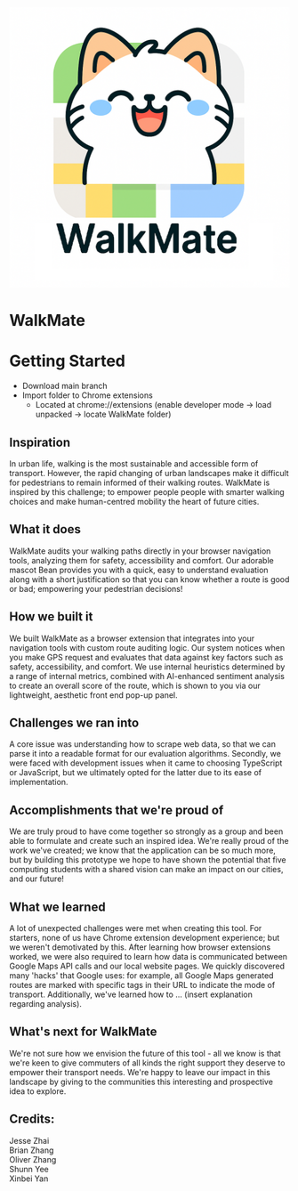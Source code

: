 ![Logo](logo1.png)
# WalkMate


# Getting Started
* Download main branch
* Import folder to Chrome extensions
  * Located at chrome://extensions (enable developer mode -> load unpacked -> locate WalkMate folder)



## Inspiration
In urban life, walking is the most sustainable and accessible form of transport. However, the rapid changing of urban landscapes make it difficult for pedestrians to remain informed of their walking routes. WalkMate is inspired by this challenge; to empower people people with smarter walking choices and make human-centred mobility the heart of future cities.

## What it does
WalkMate audits your walking paths directly in your browser navigation tools, analyzing them for safety, accessibility and comfort. Our adorable mascot Bean provides you with a quick, easy to understand evaluation along with a short justification so that you can know whether a route is good or bad; empowering your pedestrian decisions!

## How we built it
We built WalkMate as a browser extension that integrates into your navigation tools with custom route auditing logic. Our system notices when you make GPS request and evaluates that data against key factors such as safety, accessibility, and comfort. We use internal heuristics determined by a range of internal metrics, combined with AI-enhanced sentiment analysis to create an overall score of the route, which is shown to you via our lightweight, aesthetic front end pop-up panel.

## Challenges we ran into
A core issue was understanding how to scrape web data, so that we can parse it into a readable format for our evaluation algorithms. Secondly, we were faced with development issues when it came to choosing TypeScript or JavaScript, but we ultimately opted for the latter due to its ease of implementation.

## Accomplishments that we're proud of
We are truly proud to have come together so strongly as a group and been able to formulate and create such an inspired idea. We're really proud of the work we've created; we know that the application can be so much more, but by building this prototype we hope to have shown the potential that five computing students with a shared vision can make an impact on our cities, and our future!

## What we learned
A lot of unexpected challenges were met when creating this tool. For starters, none of us have Chrome extension development experience; but we weren't demotivated by this. After learning how browser extensions worked, we were also required to learn how data is communicated between Google Maps API calls and our local website pages. We quickly discovered many 'hacks' that Google uses: for example, all Google Maps generated routes are marked with specific tags in their URL to indicate the mode of transport. Additionally, we've learned how to ... (insert explanation regarding analysis).

## What's next for WalkMate
We're not sure how we envision the future of this tool - all we know is that we're keen to give commuters of all kinds the right support they deserve to empower their transport needs. We're happy to leave our impact in this landscape by giving to the communities this interesting and prospective idea to explore.


## Credits:
Jesse Zhai  
Brian Zhang  
Oliver Zhang  
Shunn Yee  
Xinbei Yan  
